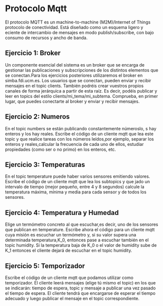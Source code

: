 # Protocolo Mqtt

El protocolo MQTT es un machine-to-machine (M2M)/Internet of Things protocolo de conectividad. Está diseñado como un esquema ligero y eciente de intercambio de mensajes en modo publish/subscribe, con bajo consumo de recursos y ancho de banda.


## Ejercicio 1: Broker 

Un componente esencial del sistema es un broker que se encarga de gestionar las publicaciones y subscripciones de los distintos elementos que se conectan.Para los ejercicios posteriores utilizaremos el broker en simba.fdi.ucm.es.
Los usuarios que se conectan, pueden enviar y recibir mensajes en el topic clients. También podréis crear vuestros propios canales de forma jerárquica a partir de esta raíz. Es decir, podéis publicar y leer en topics del estilo clients/mi_tema/mi_subtema.
Comprueba, en primer lugar, que puedes conectarte al broker y enviar y recibir mensajes.


## Ejercicio 2: Numeros

En el topic numbers se están publicando constantemente númeroslo, s hay enteros y los hay reales. Escribe el código de un cliente mqtt que lea este topic y que realice tareas con los números leídos,por ejemplo, separar los enteros y reales,calcular la frecuencia de cada uno de ellos, estudiar propiedades (como ser o no primo) en los enteros, etc.


## Ejercicio 3: Temperaturas 

En el topic temperature puede haber varios sensores emitiendo valores. Escribe el código de un cliente mqtt que lea los subtopics y que jado un intervalo de tiempo (mejor pequeño, entre 4 y 8 segundos) calcule la temperatura máxima, mínima y media para cada sensor y de todos los sensores.


## Ejercicio 4: Temperatura y Humedad 

Elige un termómetro concreto al que escuchar,es decir, uno de los sensores que publican en temperature. Escribe ahora el código para un cliente mqtt cuya misión es escuchar un termómetro y, si su valor supera una determinada temperatura,K_0, entonces pase a escuchar también en el topic humidity. Si la temperatura baja de K_0 o el valor de humidity sube de K_1 entonces el cliente dejará de escuchar en el topic humidity.


## Ejercicio 5: Temporizador

Escribe el código de un cliente mqtt que podamos utilizar como temporizador. El cliente leerá mensajes (elige tú mismo el topic) en los que se indicarán: tiempo de espera, topic y mensaje a publicar una vez pasado el tiempo de espera. El cliente tendrá que encargarse de esperar el tiempo adecuado y luego publicar el mensaje en el topic correspondiente.
